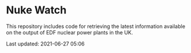 # Nuke Watch

This repository includes code for retrieving the latest information available on the output of EDF nuclear power plants in the UK.

Last updated: 2021-06-27 05:06